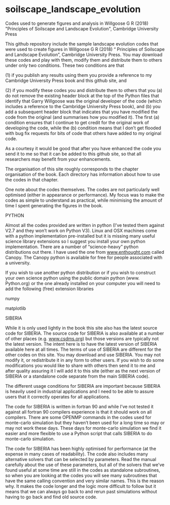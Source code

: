 # soilscape_landscape_evolution
Codes used to generate figures and analysis in Willgoose G R (2018) "Principles of Soilscape and Landscape Evolution", Cambridge University Press

This github repository include the sample landscape evolution codes that were used to create figures in Willgoose G R (2018) “ Principles of Soilscape and Landscape Evolution”, Cambridge University Press. You may download these codes and play with them, modify them and distribute them to others under only two conditions. These two conditions are that 

(1) if you publish any results using them you provide a reference to my Cambridge University Press book and this github site, and 

(2) if you modify these codes you and distribute them to others that you (a) do not remove the existing header block at the top of the Python files that identify that Garry Willgoose was the original developer of the code (which includes a reference to the Cambridge University Press book), and (b) you add a subsequent header block that indicates that you have modified the code from the original (and summarises how you modified it). The first (a) condition ensures that I continue to get credit for the original work of developing the code, while the (b) condition means that I don’t get flooded with bug fix requests for bits of code that others have added to my original code.

As a courtesy it would be good that after you have enhanced the code you send it to me so that it can be added to this github site, so that all researchers may benefit from your enhancements.

The organisation of this site roughly corresponds to the chapter organisation of the book. Each directory has information about how to use the codes in that chapter. 

One note about the codes themselves. The codes are not particularly well optimised (either in appearance or performance). My focus was to make the codes as simple to understand as practical, while minimising the amount of time I spent generating the figures in the book. 

PYTHON

Almost all the codes provided are written in python (I’ve tested them against V2.7 and they won’t work on Python V3). Linux and OSX machines come with a python implementation pre-installed but it is missing many useful science library extensions so I suggest you install your own python implementation. There are a number of “science-heavy” python distributions out there. I have used the one from www.enthought.com called Canopy. The Canopy python is available for free for people associated with a university.

If you wish to use another python distribution or if you wish to construct your own science python using the public domain python (www. Python.org) or the one already installed on your computer you will need to add the following (free) extension libraries

numpy

matplotlib

SIBERIA

While it is only used lightly in the book this site also has the latest source code for SIBERIA. The source code for SIBERIA is also available at a number of other places (e.g. www.csdms.org) but those versions are typically not the latest version. The intent here is to have the latest version of SIBERIA available here at all times. The terms of use of SIBERIA are different for the other codes on this site. You may download and use SIBERIA. You may not modify it, or redistribute it in any form to other users. If you wish to do some modifications you would like to share with others then send it to me and after quality assuring it I will add it to this site (either as the next version of SIBERIA or a standalone code separate from the main SIBERIA code).

The different usage conditions for SIBERIA are important because SIBERIA is heavily used in industrial applications and I need to be able to assure users that it correctly operates for all applications.

The code for SIBERIA is written in fortran 90 and while I’ve not tested it against all fortran 90 compilers experience is that it should work on all compilers. There are some OPENMP commands in the codes used for monte-carlo simulation but they haven’t been used for a long time so may or may not work these days. These days for monte-carlo simulation we find it easier and more flexible to use a Python script that calls SIBERIA to do monte-carlo simulation.

The code for SIBERIA has been highly optimised for performance (at the expense in many cases of readability). The code also includes many alternative solvers that can be selected by parameters. Read the manual carefully about the use of these parameters, but all of the solvers that we’ve found useful at some time are still in the codes as standalone subroutines, so when you are looking at the codes you will see many subroutines that have the same calling convention and very similar names. This is the reason why. It makes the code longer and the logic more difficult to follow but it means that we can always go back to and rerun past simulations without having to go back and find old source code.
